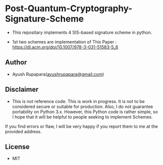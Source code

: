 # Post-Quantum-Cryptography-Signature-Scheme

- This repositary implements 4 SIS-based signature scheme in python.

- 1st two schemes are implementation of This Paper : https://dl.acm.org/doi/10.1007/978-3-031-51583-5_6

## Author
- Ayush Rupapara(ayushrupapara@gmail.com)

## Disclaimer
- This is not reference code. This is work in progress. It is not to be considered secure or suitable for production. Also, I do not guarantee portability on Python 3.x. However, this Python code is rather simple, so I hope that it will be helpful to people seeking to implement Schemes.

If you find errors or flaw, I will be very happy if you report them to me at the provided address.

## License
- MIT

